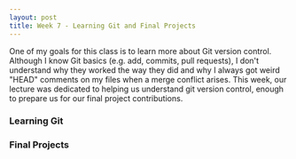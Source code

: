 ```yaml
---
layout: post
title: Week 7 - Learning Git and Final Projects
---
```


One of my goals for this class is to learn more about Git version control. Although I know Git basics (e.g. add, commits, pull requests), I don't understand why they worked the way they did and why I always got weird "HEAD" comments on my files when a merge conflict arises. This week, our lecture was dedicated to helping us understand git version control, enough to prepare us for our final project contributions.

### Learning Git

### Final Projects 
